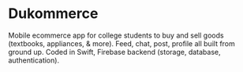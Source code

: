 # Dukommerce
Mobile ecommerce app for college students to buy and sell goods (textbooks, appliances, & more). Feed, chat, post, profile all built from ground up. Coded in Swift, Firebase backend (storage, database, authentication).
